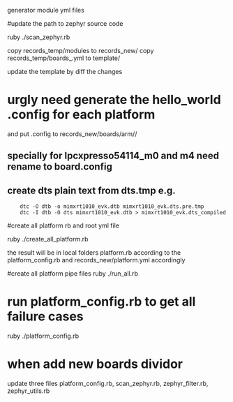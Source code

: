 generator module yml files

#update the path to zephyr source code

ruby ./scan_zephyr.rb

copy records_temp/modules to records_new/
copy records_temp/boards_.yml to template/

update the template by diff the changes


# urgly need generate the hello_world .config for each platform
  and put .config to records_new/boards/arm/<platform>/

## specially for lpcxpresso54114_m0 and m4 need rename to board.config

## create dts plain text from dts.tmp e.g.
```
	dtc -O dtb -o mimxrt1010_evk.dtb mimxrt1010_evk.dts.pre.tmp
	dtc -I dtb -O dts mimxrt1010_evk.dtb > mimxrt1010_evk.dts_compiled
```


#create all platform rb and root yml file

ruby ./create_all_platform.rb

the result will be in local folders platform.rb according to the platform_config.rb
and records_new/platform.yml accordingly


#create all platform pipe files
ruby ./run_all.rb

# run platform_config.rb to get all failure cases
ruby ./platform_config.rb


# when add new boards dividor

update three files platform_config.rb, scan_zephyr.rb, zephyr_filter.rb, zephyr_utils.rb

